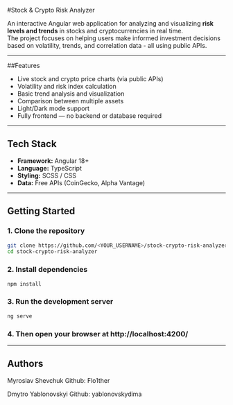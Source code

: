 #Stock & Crypto Risk Analyzer

An interactive Angular web application for analyzing and visualizing **risk levels and trends** in stocks and cryptocurrencies in real time.  
The project focuses on helping users make informed investment decisions based on volatility, trends, and correlation data - all using public APIs.

---

##Features

- Live stock and crypto price charts (via public APIs)
- Volatility and risk index calculation
- Basic trend analysis and visualization
- Сomparison between multiple assets
- Light/Dark mode support
- Fully frontend — no backend or database required

---

## Tech Stack

- **Framework:** Angular 18+
- **Language:** TypeScript
- **Styling:** SCSS / CSS
- **Data:** Free APIs (CoinGecko, Alpha Vantage)

---

## Getting Started

### 1. Clone the repository
```bash
git clone https://github.com/<YOUR_USERNAME>/stock-crypto-risk-analyzer.git
cd stock-crypto-risk-analyzer
```
### 2. Install dependencies
```bash
npm install
```
### 3. Run the development server
```bash
ng serve
```
### 4. Then open your browser at http://localhost:4200/

---

## Authors

Myroslav Shevchuk
Github: Flo1ther

Dmytro Yablonovskyi
Github: yablonovskydima
